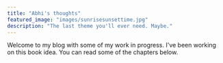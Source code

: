 ```yaml
---
title: "Abhi's thoughts"
featured_image: "images/sunrisesunsettime.jpg"
description: "The last theme you'll ever need. Maybe."
---
```

Welcome to my blog with some of my work in progress. I've been working on this book idea. You can read some of the chapters below.
